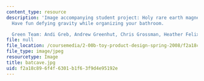 ```yaml
---
content_type: resource
description: 'Image accompanying student project: Holy rare earth magnets, Batman!
  Have fun defying gravity while organizing your bathroom.

  Green Team: Andi Greb, Andrew Greenhut, Chris Grossman, Heather Felix, Lauren Nowierski.'
file: null
file_location: /coursemedia/2-00b-toy-product-design-spring-2008/f2a18c896f4f6301b1f63f9d4e95192e_batcave.jpg
file_type: image/jpeg
resourcetype: Image
title: batcave.jpg
uid: f2a18c89-6f4f-6301-b1f6-3f9d4e95192e
---
```

